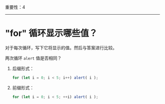 重要性：4

---

# "for" 循环显示哪些值？

对于每次循环，写下它将显示的值。然后与答案进行比较。

两次循环 `alert` 值是否相同？

1. 后缀形式：

    ```js
    for (let i = 0; i < 5; i++) alert( i );
    ```
2. 前缀形式：

    ```js
    for (let i = 0; i < 5; ++i) alert( i );
    ```
